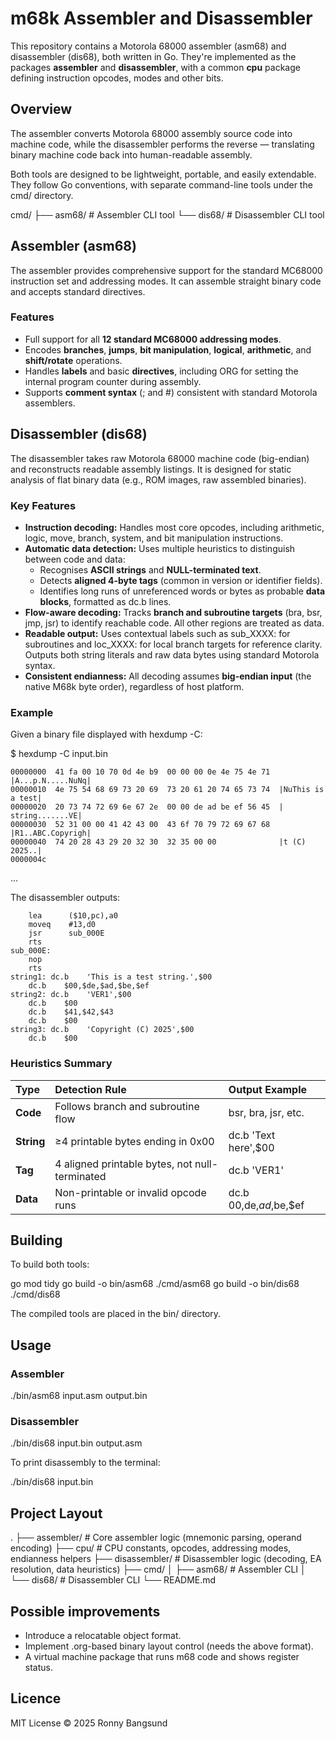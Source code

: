 # m68k Assembler and Disassembler

This repository contains a Motorola 68000 assembler (asm68) and disassembler (dis68), both written in Go. They're implemented as the packages **assembler** and **disassembler**, with a common **cpu** package defining instruction opcodes, modes and other bits.

## Overview

The assembler converts Motorola 68000 assembly source code into machine code, while the disassembler performs the reverse — translating binary machine code back into human-readable assembly.

Both tools are designed to be lightweight, portable, and easily extendable. They follow Go conventions, with separate command-line tools under the cmd/ directory.

cmd/
├── asm68/   \# Assembler CLI tool
└── dis68/   \# Disassembler CLI tool

## Assembler (asm68)

The assembler provides comprehensive support for the standard MC68000 instruction set and addressing modes. It can assemble straight binary code and accepts standard directives.

### Features

* Full support for all **12 standard MC68000 addressing modes**.
* Encodes **branches**, **jumps**, **bit manipulation**, **logical**, **arithmetic**, and **shift/rotate** operations.
* Handles **labels** and basic **directives**, including ORG for setting the internal program counter during assembly.
* Supports **comment syntax** (; and \#) consistent with standard Motorola assemblers.

## Disassembler (dis68)

The disassembler takes raw Motorola 68000 machine code (big-endian) and reconstructs readable assembly listings. It is designed for static analysis of flat binary data (e.g., ROM images, raw assembled binaries).

### Key Features

* **Instruction decoding:** Handles most core opcodes, including arithmetic, logic, move, branch, system, and bit manipulation instructions.
* **Automatic data detection:** Uses multiple heuristics to distinguish between code and data:
  * Recognises **ASCII strings** and **NULL-terminated text**.
  * Detects **aligned 4-byte tags** (common in version or identifier fields).
  * Identifies long runs of unreferenced words or bytes as probable **data blocks**, formatted as dc.b lines.
* **Flow-aware decoding:** Tracks **branch and subroutine targets** (bra, bsr, jmp, jsr) to identify reachable code. All other regions are treated as data.
* **Readable output:** Uses contextual labels such as sub\_XXXX: for subroutines and loc\_XXXX: for local branch targets for reference clarity. Outputs both string literals and raw data bytes using standard Motorola syntax.
* **Consistent endianness:** All decoding assumes **big-endian input** (the native M68k byte order), regardless of host platform.

### **Example**

Given a binary file displayed with hexdump \-C:

$ hexdump -C input.bin

```
00000000  41 fa 00 10 70 0d 4e b9  00 00 00 0e 4e 75 4e 71  |A...p.N.....NuNq|
00000010  4e 75 54 68 69 73 20 69  73 20 61 20 74 65 73 74  |NuThis is a test|
00000020  20 73 74 72 69 6e 67 2e  00 00 de ad be ef 56 45  | string.......VE|
00000030  52 31 00 00 41 42 43 00  43 6f 70 79 72 69 67 68  |R1..ABC.Copyrigh|
00000040  74 20 28 43 29 20 32 30  32 35 00 00              |t (C) 2025..|
0000004c
```

...

The disassembler outputs:

```
    lea      ($10,pc),a0
    moveq    #13,d0
    jsr      sub_000E
    rts
sub_000E:
    nop
    rts
string1: dc.b    'This is a test string.',$00
    dc.b    $00,$de,$ad,$be,$ef
string2: dc.b    'VER1',$00
    dc.b    $00
    dc.b    $41,$42,$43
    dc.b    $00
string3: dc.b    'Copyright (C) 2025',$00
    dc.b    $00
```

### **Heuristics Summary**

| Type | Detection Rule | Output Example |
| :---- | :---- | :---- |
| **Code** | Follows branch and subroutine flow | bsr, bra, jsr, etc. |
| **String** | ≥4 printable bytes ending in 0x00 | dc.b 'Text here',$00 |
| **Tag** | 4 aligned printable bytes, not null-terminated | dc.b 'VER1' |
| **Data** | Non-printable or invalid opcode runs | dc.b $00,$de,$ad,$be,$ef |

## **Building**

To build both tools:

go mod tidy
go build \-o bin/asm68 ./cmd/asm68
go build \-o bin/dis68 ./cmd/dis68

The compiled tools are placed in the bin/ directory.

## **Usage**

### **Assembler**

./bin/asm68 input.asm output.bin

### **Disassembler**

./bin/dis68 input.bin output.asm

To print disassembly to the terminal:

./bin/dis68 input.bin

## **Project Layout**

.
├── assembler/       \# Core assembler logic (mnemonic parsing, operand encoding)
├── cpu/             \# CPU constants, opcodes, addressing modes, endianness helpers
├── disassembler/    \# Disassembler logic (decoding, EA resolution, data heuristics)
├── cmd/
│   ├── asm68/       \# Assembler CLI
│   └── dis68/       \# Disassembler CLI
└── README.md

## Possible improvements

* Introduce a relocatable object format.
* Implement .org-based binary layout control (needs the above format).
* A virtual machine package that runs m68 code and shows register status.

## **Licence**

MIT License © 2025 Ronny Bangsund
